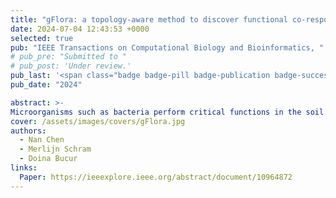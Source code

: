 ```yaml
---
title: "gFlora: a topology-aware method to discover functional co-response groups in soil microbial communities"
date: 2024-07-04 12:43:53 +0000
selected: true
pub: "IEEE Transactions on Computational Biology and Bioinformatics, "
# pub_pre: "Submitted to "
# pub_post: 'Under review.'
pub_last: '<span class="badge badge-pill badge-publication badge-success">Spotlight</span>'
pub_date: "2024"

abstract: >-
Microorganisms such as bacteria perform critical functions in the soil ecosystem: they mediate essential carbon, nitrogen, and nutrient cycling processes in soils. To manage the health and functions of soils, it is important to understand which soil functions are related the most to which microbial taxa—but this taxon-to-function link is difficult to discover because of the size and complexity of the soil ecosystem. A feasible solution is to discover functional links at the level of groups instead of individuals, using observational data of both taxa abundance and soil function indicators. We thus aim to learn the functional co-response group: a group of taxa whose co-response effect (the representative characteristic of the whole functional group) co-responds (associates well statistically) to a functional variable. Unlike the existing method, we model the soil microbial community as an ecological co-occurrence network with the taxa as nodes (weighted by their abundance) and their relationships (a combination from both spatial and functional ecological aspects) as edges (weighted by the strength of the relationships). Then, we design a method called gFlora which notably uses graph convolution over this co-occurrence network to compute the co-response effect of the group, such that the network topology is also considered in the discovery process. We evaluate gFlora on four real-world soil microbiome datasets (bacteria and nematodes combined with two soil functions: nitrogen mineralization and crop yield). gFlora outperforms the competing method on all evaluation metrics, and it discovers new functional evidence for taxa which were so far under-studied. We show that the graph convolution is crucial to taxa with relatively low abundance (thus removing the bias towards taxa with higher abundance), and the discovered bacteria of different genera are distributed in the co-occurrence network but remain tightly connected among themselves, demonstrating that topologically they fill different but collaborative functional roles in the ecological community.
cover: /assets/images/covers/gFlora.jpg
authors:
  - Nan Chen
  - Merlijn Schram
  - Doina Bucur
links:
  Paper: https://ieeexplore.ieee.org/abstract/document/10964872
---
```

